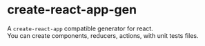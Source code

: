 # create-react-app-gen

A `create-react-app` compatible generator for react.<br />
You can create components, reducers, actions, with unit tests files.
